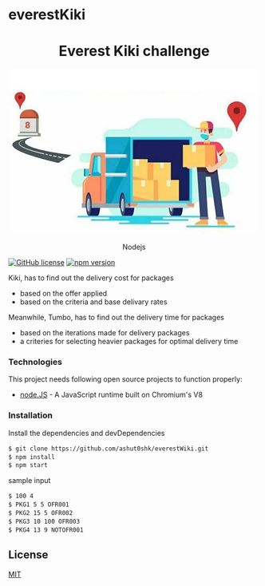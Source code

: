# everestKiki


<h1 align="center">
Everest Kiki challenge
</h1>

<p align="center">
  <img src="https://github.com/ashut0shk/everestKiki/raw/a2df7933baff4fb8af22ec50696f669bbab56db9/resources/images/index.jpg" />
</p>

<p align="center">
Nodejs
</p>

[![GitHub license](https://img.shields.io/badge/license-MIT-blue.svg)](https://opensource.org/licenses/MIT) [![npm version](https://badge.fury.io/js/nodejs.svg)](https://badge.fury.io/js/nodejs)

Kiki, has to find out the delivery cost for packages

  - based on the offer applied
  - based on the criteria and base delivary rates

Meanwhile, Tumbo, has to find out the delivery time for packages

  - based on the iterations made for delivery packages
  - a criteries for selecting heavier packages for optimal delivery time


### Technologies
This project needs following open source projects to function properly:
* [node.JS](https://nodejs.org/) - A JavaScript runtime built on Chromium's V8

### Installation

Install the dependencies and devDependencies

```sh
$ git clone https://github.com/ashut0shk/everestWiki.git
$ npm install
$ npm start
```
sample input

```sh
$ 100 4
$ PKG1 5 5 OFR001
$ PKG2 15 5 OFR002
$ PKG3 10 100 OFR003
$ PKG4 13 9 NOTOFR001
```

License
----

[MIT](https://raw.githubusercontent.com/everestKiki/blob/main/LICENSE)